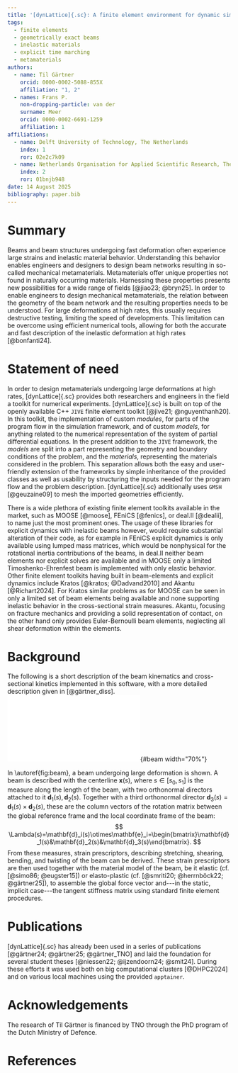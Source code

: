 ```yaml
---
title: '[dynLattice]{.sc}: A finite element environment for dynamic simulation of beam networks and lattice metamaterials'
tags:
  - finite elements
  - geometrically exact beams
  - inelastic materials
  - explicit time marching
  - metamaterials
authors:
  - name: Til Gärtner
    orcid: 0000-0002-5088-855X
    affiliation: "1, 2"
  - names: Frans P.
    non-dropping-particle: van der
    surname: Meer
    orcid: 0000-0002-6691-1259
    affiliation: 1
affiliations:
  - name: Delft University of Technology, The Netherlands
    index: 1
    ror: 02e2c7k09
  - name: Netherlands Organisation for Applied Scientific Research, The Netherlands
    index: 2
    ror: 01bnjb948
date: 14 August 2025
bibliography: paper.bib
---
```


# Summary
Beams and beam structures undergoing fast deformation often experience large strains and inelastic material behavior.
Understanding this behavior enables engineers and designers to design beam networks resulting in so-called mechanical metamaterials.
Metamaterials offer unique properties not found in naturally occurring materials.
Harnessing these properties presents new possibilities for a wide range of fields [@jiao23; @bryn25].
In order to enable engineers to design mechanical metamaterials, the relation between the geometry of the beam network and the resulting properties needs to be understood. 
For large deformations at high rates, this usually requires destructive testing, limiting the speed of developments.
This limitation can be overcome using efficient numerical tools, allowing for both the accurate and fast description of the inelastic deformation at high rates [@bonfanti24].

# Statement of need
In order to design metamaterials undergoing large deformations at high rates, [dynLattice]{.sc} provides both researchers and engineers in the field a toolkit for numerical experiments. 
[dynLattice]{.sc} is built on top of the openly available C++ `JIVE` finite element toolkit [@jive21; @nguyenthanh20]. 
In this toolkit, the implementation of custom _modules_, for parts of the program flow in the simulation framework, and of custom _models_, for anything related to the numerical representation of the system of partial differential equations.
In the present addition to the `JIVE` framework, the _models_ are split into a part representing the geometry and boundary conditions of the problem, and the _materials_, representing the materials considered in the problem.
This separation allows both the easy and user-friendly extension of the frameworks by simple inheritance of the provided classes as well as usability by structuring the inputs needed for the program flow and the problem description.
[dynLattice]{.sc} additionally uses `GMSH` [@geuzaine09] to mesh the imported geometries efficiently.  

There is a wide plethora of existing finite element toolkits available in the market, such as MOOSE [@moose], FEniCS [@fenics], or deal.II [@dealii], to name just the most prominent ones.
The usage of these libraries for explicit dynamics with inelastic beams however, would require substantial alteration of their code, as for example in FEniCS explicit dynamics is only available using lumped mass matrices, which would be nonphysical for the rotational inertia contributions of the beams, in deal.II neither beam elements nor explicit solves are available and in MOOSE only a limited Timoshenko-Ehrenfest beam is implemented with only elastic behavior.
Other finite element toolkits having built in beam-elements and explicit dynamics include Kratos [@kratos; @Dadvand2010] and Akantu [@Richart2024].
For Kratos similar problems as for MOOSE can be seen in only a limited set of beam elements being available and none supporting inelastic behavior in the cross-sectional strain measures.
Akantu, focusing on fracture mechanics and providing a solid representation of contact, on the other hand only provides Euler-Bernoulli beam elements, neglecting all shear deformation within the elements.

# Background
The following is a short description of the beam kinematics and cross-sectional kinetics implemented in this software, with a more detailed description given in [@gärtner_diss].
![A beam undergoing large deformation. \label{fig:beam}](beam_concept.pdf){#beam width="70%"}

In \autoref{fig:beam}, a beam undergoing large deformation is shown. 
A beam is described with the centerline $\mathbf{x}(s)$, where $s\in[s_0,s_1]$ is the measure along the length of the beam, with two orthonormal directors attached to it $\mathbf{d}_1(s),\mathbf{d}_2(s)$.
Together with a third orthonormal director $\mathbf{d}_3(s)=\mathbf{d}_1(s)\times\mathbf{d}_2(s)$, these are the column vectors of the rotation matrix between the global reference frame and the local coordinate frame of the beam:
$$
  \Lambda(s)=\mathbf{d}_i(s)\otimes\mathbf{e}_i=\begin{bmatrix}\mathbf{d}_1(s)&\mathbf{d}_2(s)&\mathbf{d}_3(s)\end{bmatrix}.
$$
From these measures, strain prescriptors, describing stretching, shearing, bending, and twisting of the beam can be derived. 
These strain prescriptors are then used together with the material model of the beam, be it elastic (cf. [@simo86; @eugster15]) or elasto-plastic (cf. [@smriti20; @herrnböck22; @gärtner25]), to assemble the global force vector and---in the static, implicit case---the tangent stiffness matrix using standard finite element procedures.

# Publications
[dynLattice]{.sc} has already been used in a series of publications [@gärtner24; @gärtner25; @gärtner_TNO] and laid the foundation for several student theses [@niessen22; @ijzendoorn24; @smit24].
During these efforts it was used both on big computational clusters [@DHPC2024] and on various local machines using the provided `apptainer`. 

# Acknowledgements
The research of Til Gärtner is financed by TNO through the PhD program of the Dutch Ministry of Defence.

# References

